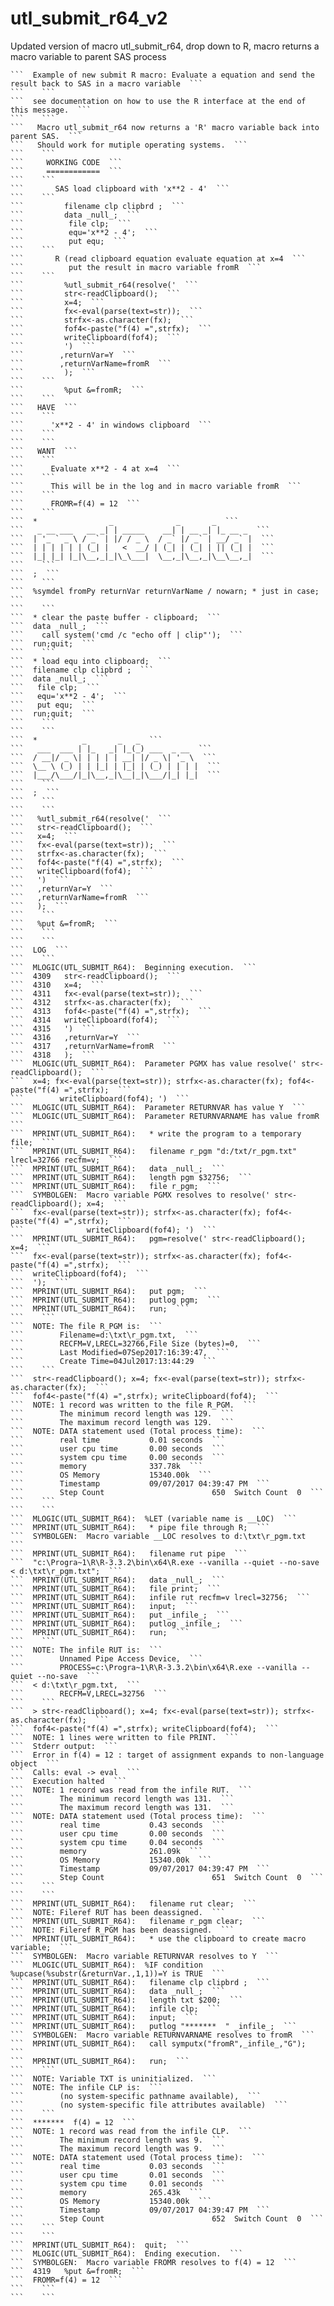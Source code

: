 # utl_submit_r64_v2
Updated version of macro utl_submit_r64, drop down to R,  macro returns a macro variable to parent SAS process

    ```  Example of new submit R macro: Evaluate a equation and send the result back to SAS in a macro variable  ```
    ```    ```
    ```  see documentation on how to use the R interface at the end of this message.  ```
    ```    ```
    ```   Macro utl_submit_r64 now returns a 'R' macro variable back into parent SAS.  ```
    ```   Should work for mutiple operating systems.  ```
    ```    ```
    ```     WORKING CODE  ```
    ```     ============  ```
    ```    ```
    ```       SAS load clipboard with 'x**2 - 4'  ```
    ```    ```
    ```         filename clp clipbrd ;  ```
    ```         data _null_;  ```
    ```          file clp;  ```
    ```          equ='x**2 - 4';  ```
    ```          put equ;  ```
    ```    ```
    ```       R (read clipboard equation evaluate equation at x=4  ```
    ```          put the result in macro variable fromR  ```
    ```    ```
    ```         %utl_submit_r64(resolve('  ```
    ```         str<-readClipboard();  ```
    ```         x=4;  ```
    ```         fx<-eval(parse(text=str));  ```
    ```         strfx<-as.character(fx);  ```
    ```         fof4<-paste("f(4) =",strfx);  ```
    ```         writeClipboard(fof4);  ```
    ```         ')  ```
    ```        ,returnVar=Y  ```
    ```        ,returnVarName=fromR  ```
    ```         );  ```
    ```    ```
    ```         %put &=fromR;  ```
    ```    ```
    ```   HAVE  ```
    ```    ```
    ```      'x**2 - 4' in windows clipboard  ```
    ```    ```
    ```    ```
    ```   WANT  ```
    ```    ```
    ```      Evaluate x**2 - 4 at x=4  ```
    ```    ```
    ```      This will be in the log and in macro variable fromR  ```
    ```    ```
    ```      FROMR=f(4) = 12  ```
    ```    ```
    ```  *                _              _       _  ```
    ```   _ __ ___   __ _| | _____    __| | __ _| |_ __ _  ```
    ```  | '_ ` _ \ / _` | |/ / _ \  / _` |/ _` | __/ _` |  ```
    ```  | | | | | | (_| |   <  __/ | (_| | (_| | || (_| |  ```
    ```  |_| |_| |_|\__,_|_|\_\___|  \__,_|\__,_|\__\__,_|  ```
    ```    ```
    ```  ;  ```
    ```    ```
    ```  %symdel fromPy returnVar returnVarName / nowarn; * just in case;  ```
    ```    ```
    ```  * clear the paste buffer - clipboard;  ```
    ```  data _null_;  ```
    ```    call system('cmd /c "echo off | clip"');  ```
    ```  run;quit;  ```
    ```    ```
    ```  * load equ into clipboard;  ```
    ```  filename clp clipbrd ;  ```
    ```  data _null_;  ```
    ```   file clp;  ```
    ```   equ='x**2 - 4';  ```
    ```   put equ;  ```
    ```  run;quit;  ```
    ```    ```
    ```    ```
    ```  *          _       _   _  ```
    ```   ___  ___ | |_   _| |_(_) ___  _ __  ```
    ```  / __|/ _ \| | | | | __| |/ _ \| '_ \  ```
    ```  \__ \ (_) | | |_| | |_| | (_) | | | |  ```
    ```  |___/\___/|_|\__,_|\__|_|\___/|_| |_|  ```
    ```    ```
    ```  ;  ```
    ```    ```
    ```    ```
    ```   %utl_submit_r64(resolve('  ```
    ```   str<-readClipboard();  ```
    ```   x=4;  ```
    ```   fx<-eval(parse(text=str));  ```
    ```   strfx<-as.character(fx);  ```
    ```   fof4<-paste("f(4) =",strfx);  ```
    ```   writeClipboard(fof4);  ```
    ```   ')  ```
    ```   ,returnVar=Y  ```
    ```   ,returnVarName=fromR  ```
    ```   );  ```
    ```    ```
    ```   %put &=fromR;  ```
    ```    ```
    ```    ```
    ```  LOG  ```
    ```    ```
    ```  MLOGIC(UTL_SUBMIT_R64):  Beginning execution.  ```
    ```  4309   str<-readClipboard();  ```
    ```  4310   x=4;  ```
    ```  4311   fx<-eval(parse(text=str));  ```
    ```  4312   strfx<-as.character(fx);  ```
    ```  4313   fof4<-paste("f(4) =",strfx);  ```
    ```  4314   writeClipboard(fof4);  ```
    ```  4315   ')  ```
    ```  4316   ,returnVar=Y  ```
    ```  4317   ,returnVarName=fromR  ```
    ```  4318   );  ```
    ```  MLOGIC(UTL_SUBMIT_R64):  Parameter PGMX has value resolve(' str<-readClipboard();  ```
    ```  x=4; fx<-eval(parse(text=str)); strfx<-as.character(fx); fof4<-paste("f(4) =",strfx);  ```
    ```        writeClipboard(fof4); ')  ```
    ```  MLOGIC(UTL_SUBMIT_R64):  Parameter RETURNVAR has value Y  ```
    ```  MLOGIC(UTL_SUBMIT_R64):  Parameter RETURNVARNAME has value fromR  ```
    ```  MPRINT(UTL_SUBMIT_R64):   * write the program to a temporary file;  ```
    ```  MPRINT(UTL_SUBMIT_R64):   filename r_pgm "d:/txt/r_pgm.txt" lrecl=32766 recfm=v;  ```
    ```  MPRINT(UTL_SUBMIT_R64):   data _null_;  ```
    ```  MPRINT(UTL_SUBMIT_R64):   length pgm $32756;  ```
    ```  MPRINT(UTL_SUBMIT_R64):   file r_pgm;  ```
    ```  SYMBOLGEN:  Macro variable PGMX resolves to resolve(' str<-readClipboard(); x=4;  ```
    ```  fx<-eval(parse(text=str)); strfx<-as.character(fx); fof4<-paste("f(4) =",strfx);  ```
    ```              writeClipboard(fof4); ')  ```
    ```  MPRINT(UTL_SUBMIT_R64):   pgm=resolve(' str<-readClipboard(); x=4;  ```
    ```  fx<-eval(parse(text=str)); strfx<-as.character(fx); fof4<-paste("f(4) =",strfx);  ```
    ```  writeClipboard(fof4);  ```
    ```  ');  ```
    ```  MPRINT(UTL_SUBMIT_R64):   put pgm;  ```
    ```  MPRINT(UTL_SUBMIT_R64):   putlog pgm;  ```
    ```  MPRINT(UTL_SUBMIT_R64):   run;  ```
    ```    ```
    ```  NOTE: The file R_PGM is:  ```
    ```        Filename=d:\txt\r_pgm.txt,  ```
    ```        RECFM=V,LRECL=32766,File Size (bytes)=0,  ```
    ```        Last Modified=07Sep2017:16:39:47,  ```
    ```        Create Time=04Jul2017:13:44:29  ```
    ```    ```
    ```  str<-readClipboard(); x=4; fx<-eval(parse(text=str)); strfx<-as.character(fx);  ```
    ```  fof4<-paste("f(4) =",strfx); writeClipboard(fof4);  ```
    ```  NOTE: 1 record was written to the file R_PGM.  ```
    ```        The minimum record length was 129.  ```
    ```        The maximum record length was 129.  ```
    ```  NOTE: DATA statement used (Total process time):  ```
    ```        real time           0.01 seconds  ```
    ```        user cpu time       0.00 seconds  ```
    ```        system cpu time     0.00 seconds  ```
    ```        memory              337.78k  ```
    ```        OS Memory           15340.00k  ```
    ```        Timestamp           09/07/2017 04:39:47 PM  ```
    ```        Step Count                        650  Switch Count  0  ```
    ```    ```
    ```    ```
    ```  MLOGIC(UTL_SUBMIT_R64):  %LET (variable name is __LOC)  ```
    ```  MPRINT(UTL_SUBMIT_R64):   * pipe file through R;  ```
    ```  SYMBOLGEN:  Macro variable __LOC resolves to d:\txt\r_pgm.txt  ```
    ```  MPRINT(UTL_SUBMIT_R64):   filename rut pipe  ```
    ```  "c:\Progra~1\R\R-3.3.2\bin\x64\R.exe --vanilla --quiet --no-save < d:\txt\r_pgm.txt";  ```
    ```  MPRINT(UTL_SUBMIT_R64):   data _null_;  ```
    ```  MPRINT(UTL_SUBMIT_R64):   file print;  ```
    ```  MPRINT(UTL_SUBMIT_R64):   infile rut recfm=v lrecl=32756;  ```
    ```  MPRINT(UTL_SUBMIT_R64):   input;  ```
    ```  MPRINT(UTL_SUBMIT_R64):   put _infile_;  ```
    ```  MPRINT(UTL_SUBMIT_R64):   putlog _infile_;  ```
    ```  MPRINT(UTL_SUBMIT_R64):   run;  ```
    ```    ```
    ```  NOTE: The infile RUT is:  ```
    ```        Unnamed Pipe Access Device,  ```
    ```        PROCESS=c:\Progra~1\R\R-3.3.2\bin\x64\R.exe --vanilla --quiet --no-save  ```
    ```  < d:\txt\r_pgm.txt,  ```
    ```        RECFM=V,LRECL=32756  ```
    ```    ```
    ```  > str<-readClipboard(); x=4; fx<-eval(parse(text=str)); strfx<-as.character(fx);  ```
    ```  fof4<-paste("f(4) =",strfx); writeClipboard(fof4);  ```
    ```  NOTE: 1 lines were written to file PRINT.  ```
    ```  Stderr output:  ```
    ```  Error in f(4) = 12 : target of assignment expands to non-language object  ```
    ```  Calls: eval -> eval  ```
    ```  Execution halted  ```
    ```  NOTE: 1 record was read from the infile RUT.  ```
    ```        The minimum record length was 131.  ```
    ```        The maximum record length was 131.  ```
    ```  NOTE: DATA statement used (Total process time):  ```
    ```        real time           0.43 seconds  ```
    ```        user cpu time       0.00 seconds  ```
    ```        system cpu time     0.04 seconds  ```
    ```        memory              261.09k  ```
    ```        OS Memory           15340.00k  ```
    ```        Timestamp           09/07/2017 04:39:47 PM  ```
    ```        Step Count                        651  Switch Count  0  ```
    ```    ```
    ```    ```
    ```  MPRINT(UTL_SUBMIT_R64):   filename rut clear;  ```
    ```  NOTE: Fileref RUT has been deassigned.  ```
    ```  MPRINT(UTL_SUBMIT_R64):   filename r_pgm clear;  ```
    ```  NOTE: Fileref R_PGM has been deassigned.  ```
    ```  MPRINT(UTL_SUBMIT_R64):   * use the clipboard to create macro variable;  ```
    ```  SYMBOLGEN:  Macro variable RETURNVAR resolves to Y  ```
    ```  MLOGIC(UTL_SUBMIT_R64):  %IF condition %upcase(%substr(&returnVar.,1,1))=Y is TRUE  ```
    ```  MPRINT(UTL_SUBMIT_R64):   filename clp clipbrd ;  ```
    ```  MPRINT(UTL_SUBMIT_R64):   data _null_;  ```
    ```  MPRINT(UTL_SUBMIT_R64):   length txt $200;  ```
    ```  MPRINT(UTL_SUBMIT_R64):   infile clp;  ```
    ```  MPRINT(UTL_SUBMIT_R64):   input;  ```
    ```  MPRINT(UTL_SUBMIT_R64):   putlog "*******  " _infile_;  ```
    ```  SYMBOLGEN:  Macro variable RETURNVARNAME resolves to fromR  ```
    ```  MPRINT(UTL_SUBMIT_R64):   call symputx("fromR",_infile_,"G");  ```
    ```  MPRINT(UTL_SUBMIT_R64):   run;  ```
    ```    ```
    ```  NOTE: Variable TXT is uninitialized.  ```
    ```  NOTE: The infile CLP is:  ```
    ```        (no system-specific pathname available),  ```
    ```        (no system-specific file attributes available)  ```
    ```    ```
    ```  *******  f(4) = 12  ```
    ```  NOTE: 1 record was read from the infile CLP.  ```
    ```        The minimum record length was 9.  ```
    ```        The maximum record length was 9.  ```
    ```  NOTE: DATA statement used (Total process time):  ```
    ```        real time           0.03 seconds  ```
    ```        user cpu time       0.01 seconds  ```
    ```        system cpu time     0.01 seconds  ```
    ```        memory              265.43k  ```
    ```        OS Memory           15340.00k  ```
    ```        Timestamp           09/07/2017 04:39:47 PM  ```
    ```        Step Count                        652  Switch Count  0  ```
    ```    ```
    ```    ```
    ```  MPRINT(UTL_SUBMIT_R64):  quit;  ```
    ```  MLOGIC(UTL_SUBMIT_R64):  Ending execution.  ```
    ```  SYMBOLGEN:  Macro variable FROMR resolves to f(4) = 12  ```
    ```  4319   %put &=fromR;  ```
    ```  FROMR=f(4) = 12  ```
    ```    ```
    ```    ```
